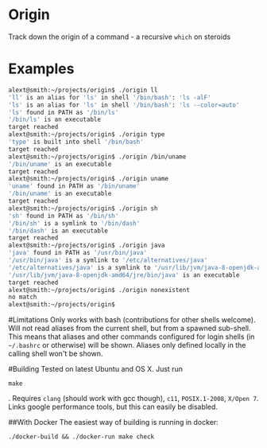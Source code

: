 # Origin
Track down the origin of a command - a recursive `which` on steroids

# Examples
```bash
alext@smith:~/projects/origin$ ./origin ll
'll' is an alias for 'ls' in shell '/bin/bash': 'ls -alF'
'ls' is an alias for 'ls' in shell '/bin/bash': 'ls --color=auto'
'ls' found in PATH as '/bin/ls'
'/bin/ls' is an executable
target reached
alext@smith:~/projects/origin$ ./origin type
'type' is built into shell '/bin/bash'
target reached
alext@smith:~/projects/origin$ ./origin /bin/uname
'/bin/uname' is an executable
target reached
alext@smith:~/projects/origin$ ./origin uname
'uname' found in PATH as '/bin/uname'
'/bin/uname' is an executable
target reached
alext@smith:~/projects/origin$ ./origin sh
'sh' found in PATH as '/bin/sh'
'/bin/sh' is a symlink to '/bin/dash'
'/bin/dash' is an executable
target reached
alext@smith:~/projects/origin$ ./origin java
'java' found in PATH as '/usr/bin/java'
'/usr/bin/java' is a symlink to '/etc/alternatives/java'
'/etc/alternatives/java' is a symlink to '/usr/lib/jvm/java-8-openjdk-amd64/jre/bin/java'
'/usr/lib/jvm/java-8-openjdk-amd64/jre/bin/java' is an executable
target reached
alext@smith:~/projects/origin$ ./origin nonexistent
no match
alext@smith:~/projects/origin$
```
#Limitations
Only works with bash (contributions for other shells welcome). Will not read aliases from the current shell, but from a spawned sub-shell. This means that aliases and other commands configured for login shells (in `~/.bashrc` or otherwise) will be shown. Aliases only defined locally in the calling shell won't be shown.

#Building
Tested on latest Ubuntu and OS X. Just run 
```
make
```

. Requires `clang` (should work with gcc though), `c11`, `POSIX.1-2008`, `X/Open 7`. Links google performance tools, but this can easily be disabled.

##With Docker
The easiest way of building is running in docker:
```
./docker-build && ./docker-run make check
```
